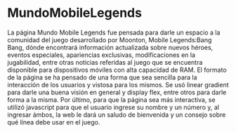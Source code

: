 # MundoMobileLegends
La página Mundo Mobile Legends fue pensada para darle un espacio a la comunidad del juego desarrollado por Moonton, Mobile Legends:Bang Bang, dónde encontrará información actualizada sobre nuevos héroes, eventos especiales, apariencias exclusivas, modificaciones en la jugabilidad, entre otras noticias referidas al juego que se encuentra disponible para dispositivos móviles con alta capacidad de RAM. 
El formato de la página se ha pensado de una forma que sea sencilla para la interacción de los usuarios y vistosa para los mismos. Se usó linear gradient para darle una buena visión en general y display flex, entre otros para darle forma a la misma. 
Por último, para que la página sea más interactiva, se utilizó javascript para que el usuario ingrese su nombre y un número y, al ingresar ámbos, la web le dará un saludo de bienvenida y un consejo sobre qué línea debe usar en el juego. 

